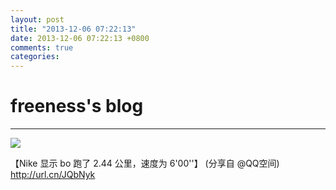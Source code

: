 ```yaml
---
layout: post
title: "2013-12-06 07:22:13"
date: 2013-12-06 07:22:13 +0800
comments: true
categories: 
---
```


# freeness's blog

----------

![](http://okqmqrbgo.bkt.clouddn.com/201312060722131.jpg)

>
【Nike 显示 bo 跑了 2.44 公里，速度为 6'00''】 (分享自 @QQ空间) http://url.cn/JQbNyk